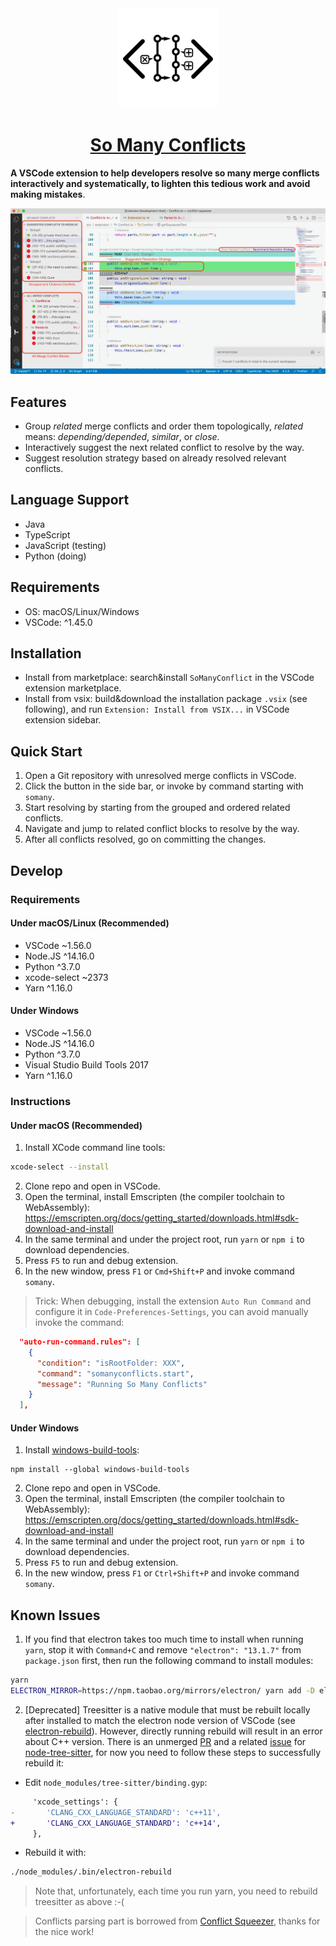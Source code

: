 <div align="center">
  <a href="" target="_blank">
    <img width="160" src="/media/logo.png" alt="logo">
  </a>
  <h1 id="somanyconflicts"><a href="https://github.com/Symbolk/somanyconflicts/" target="repo">So Many Conflicts</a></h1>

</div>

**A VSCode extension to help developers resolve so many merge conflicts interactively and systematically, to lighten this tedious work and avoid making mistakes**.

![screen](/media/screenshot.png?raw=true "screen")


## Features

- Group *related* merge conflicts and order them topologically, *related* means: *depending/depended*, *similar*, or *close*.
- Interactively suggest the next related conflict to resolve by the way.
- Suggest resolution strategy based on already resolved relevant conflicts.

## Language Support

- Java
- TypeScript
- JavaScript (testing)
- Python (doing)

## Requirements

- OS: macOS/Linux/Windows
- VSCode: ^1.45.0
  
## Installation

- Install from marketplace: search&install `SoManyConflict` in the VSCode extension marketplace.
- Install from vsix: build&download the installation package `.vsix` (see following), and run `Extension: Install from VSIX...` in VSCode extension sidebar.
  
[release]: https://github.com/Symbolk/somanyconflicts/releases

## Quick Start

1. Open a Git repository with unresolved merge conflicts in VSCode.
2. Click the button in the side bar, or invoke by command starting with `somany`.
3. Start resolving by starting from the grouped and ordered related conflicts.
4. Navigate and jump to related conflict blocks to resolve by the way.
5. After all conflicts resolved, go on committing the changes.

## Develop
### Requirements

#### Under macOS/Linux (Recommended)
- VSCode ~1.56.0
- Node.JS ^14.16.0
- Python ^3.7.0
- xcode-select ~2373
- Yarn ^1.16.0
#### Under Windows
- VSCode ~1.56.0
- Node.JS ^14.16.0
- Python ^3.7.0
- Visual Studio Build Tools 2017
- Yarn ^1.16.0

### Instructions

#### Under macOS (Recommended)
1. Install XCode command line tools:
```sh
xcode-select --install
```
2. Clone repo and open in VSCode.
3. Open the terminal, install Emscripten (the compiler toolchain to WebAssembly): https://emscripten.org/docs/getting_started/downloads.html#sdk-download-and-install
4. In the same terminal and under the project root, run `yarn` or `npm i` to download dependencies.
5. Press `F5` to run and debug extension.
6. In the new window, press `F1` or `Cmd+Shift+P` and invoke command `somany`.

> Trick: When debugging, install the extension `Auto Run Command` and configure it in `Code-Preferences-Settings`, you can avoid manually invoke the command:

```json
  "auto-run-command.rules": [
    {
      "condition": "isRootFolder: XXX",
      "command": "somanyconflicts.start",
      "message": "Running So Many Conflicts"
    }
  ],
```

#### Under Windows
1. Install [windows-build-tools]:
```
npm install --global windows-build-tools
```
[windows-build-tools]: https://www.npmjs.com/package/windows-build-tools

2. Clone repo and open in VSCode.
3. Open the terminal, install Emscripten (the compiler toolchain to WebAssembly): https://emscripten.org/docs/getting_started/downloads.html#sdk-download-and-install
4. In the same terminal and under the project root, run `yarn` or `npm i` to download dependencies.
5. Press `F5` to run and debug extension.
6. In the new window, press `F1` or `Ctrl+Shift+P` and invoke command `somany`.


## Known Issues

1. If you find that electron takes too much time to install when running `yarn`, stop it with `Command+C` and remove `"electron": "13.1.7"` from `package.json` first, then run the following command to install modules:

```sh
yarn
ELECTRON_MIRROR=https://npm.taobao.org/mirrors/electron/ yarn add -D electron@13.1.7
```

2. [Deprecated] Treesitter is a native module that must be rebuilt locally after installed to match the electron node version of VSCode (see [electron-rebuild]). However, directly running rebuild will result in an error about C++ version. There is an unmerged [PR] and a related [issue] for [node-tree-sitter], for now you need to follow these steps to successfully rebuild it:

[electron-rebuild]: https://www.electronjs.org/docs/tutorial/using-native-node-modules
[node-tree-sitter]: https://github.com/tree-sitter/node-tree-sitter/
[PR]: https://github.com/tree-sitter/node-tree-sitter/pull/83
[issue]: https://github.com/tree-sitter/node-tree-sitter/issues/82

- Edit `node_modules/tree-sitter/binding.gyp`:

```diff
     'xcode_settings': {
-       'CLANG_CXX_LANGUAGE_STANDARD': 'c++11',
+       'CLANG_CXX_LANGUAGE_STANDARD': 'c++14',
     },
```

- Rebuild it with:

```sh
./node_modules/.bin/electron-rebuild
```

> Note that, unfortunately, each time you run yarn, you need to rebuild treesitter as above :-(

> Conflicts parsing part is borrowed from [Conflict Squeezer], thanks for the nice work!

[Conflict Squeezer]: https://github.com/angelo-mollame/conflict-squeezer
